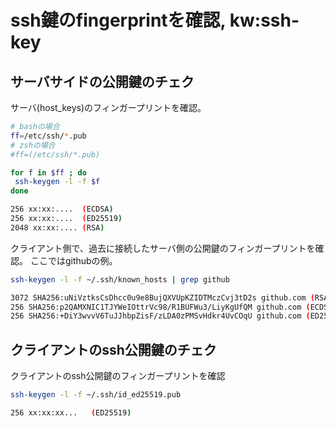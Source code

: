 # ssh鍵のfingerprintを確認, kw:ssh-key

## サーバサイドの公開鍵のチェク

サーバ(host_keys)のフィンガープリントを確認。  

```bash
# bashの場合
ff=/etc/ssh/*.pub
# zshの場合
#ff=(/etc/ssh/*.pub)

for f in $ff ; do
 ssh-keygen -l -f $f
done

256 xx:xx:....  (ECDSA)
256 xx:xx:....  (ED25519)
2048 xx:xx:.... (RSA)
```

クライアント側で、過去に接続したサーバ側の公開鍵のフィンガープリントを確認。
ここではgithubの例。

```bash
ssh-keygen -l -f ~/.ssh/known_hosts | grep github

3072 SHA256:uNiVztksCsDhcc0u9e8BujQXVUpKZIDTMczCvj3tD2s github.com (RSA)
256 SHA256:p2QAMXNIC1TJYWeIOttrVc98/R1BUFWu3/LiyKgUfQM github.com (ECDSA)
256 SHA256:+DiY3wvvV6TuJJhbpZisF/zLDA0zPMSvHdkr4UvCOqU github.com (ED25519)
```

## クライアントのssh公開鍵のチェク

クライアントのssh公開鍵のフィンガープリントを確認

```bash
ssh-keygen -l -f ~/.ssh/id_ed25519.pub 

256 xx:xx:xx...   (ED25519)
```
